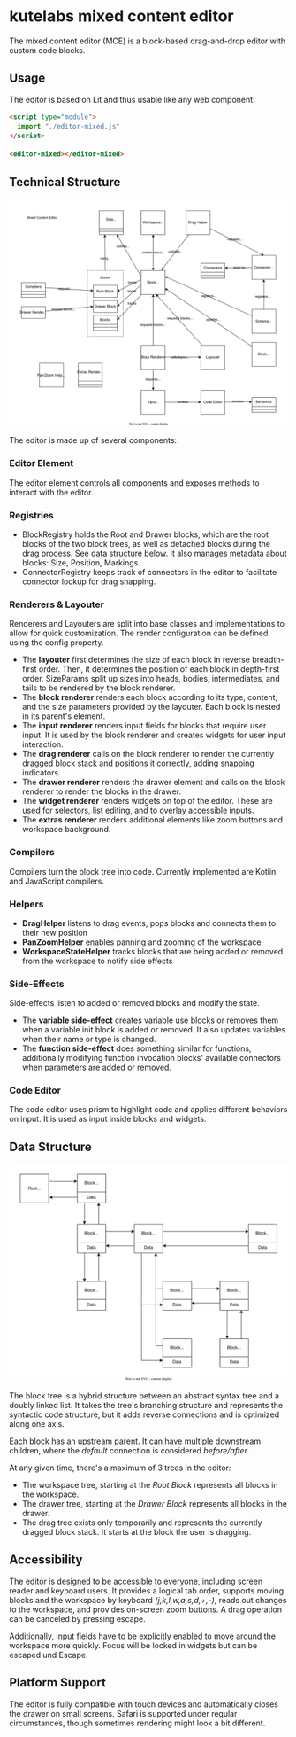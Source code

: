 # kutelabs mixed content editor

The mixed content editor (MCE) is a block-based drag-and-drop editor with custom code blocks.

## Usage

The editor is based on Lit and thus usable like any web component:

```html
<script type="module">
  import "./editor-mixed.js"
</script>

<editor-mixed></editor-mixed>
```

## Technical Structure

![Technical Structure](../docs/editor_mixed_structure.drawio.svg)

The editor is made up of several components:

### Editor Element

The editor element controls all components and exposes methods to interact with the editor.

### Registries

- BlockRegistry holds the Root and Drawer blocks, which are the root blocks of the two block trees, as well as detached blocks during the drag process. See [data structure](#data-structure) below. It also manages metadata about blocks: Size, Position, Markings.
- ConnectorRegistry keeps track of connectors in the editor to facilitate connector lookup for drag snapping.

### Renderers & Layouter

Renderers and Layouters are split into base classes and implementations to allow for quick customization. The render configuration can be defined using the config property.

- The **layouter** first determines the size of each block in reverse breadth-first order. Then, it determines the position of each block in depth-first order. SizeParams split up sizes into heads, bodies, intermediates, and tails to be rendered by the block renderer.
- The **block renderer** renders each block according to its type, content, and the size parameters provided by the layouter. Each block is nested in its parent's element.
- The **input renderer** renders input fields for blocks that require user input. It is used by the block renderer and creates widgets for user input interaction.
- The **drag renderer** calls on the block renderer to render the currently dragged block stack and positions it correctly, adding snapping indicators.
- The **drawer renderer** renders the drawer element and calls on the block renderer to render the blocks in the drawer.
- The **widget renderer** renders widgets on top of the editor. These are used for selectors, list editing, and to overlay accessible inputs.
- The **extras renderer** renders additional elements like zoom buttons and workspace background.

### Compilers

Compilers turn the block tree into code. Currently implemented are Kotlin and JavaScript compilers.

### Helpers

- **DragHelper** listens to drag events, pops blocks and connects them to their new position
- **PanZoomHelper** enables panning and zooming of the workspace
- **WorkspaceStateHelper** tracks blocks that are being added or removed from the workspace to notify side effects

### Side-Effects

Side-effects listen to added or removed blocks and modify the state.

- The **variable side-effect** creates variable use blocks or removes them when a variable init block is added or removed. It also updates variables when their name or type is changed.
- The **function side-effect** does something similar for functions, additionally modifying function invocation blocks' available connectors when parameters are added or removed.

### Code Editor

The code editor uses prism to highlight code and applies different behaviors on input. It is used as input inside blocks and widgets.

## Data Structure

![Data Structure](../docs/mixed_data_structure.drawio.svg)

The block tree is a hybrid structure between an abstract syntax tree and a doubly linked list. It takes the tree's branching structure and represents the syntactic code structure, but it adds reverse connections and is optimized along one axis.

Each block has an upstream parent. It can have multiple downstream children, where the _default_ connection is considered _before/after_.

At any given time, there's a maximum of 3 trees in the editor:

- The workspace tree, starting at the _Root Block_ represents all blocks in the workspace.
- The drawer tree, starting at the _Drawer Block_ represents all blocks in the drawer.
- The drag tree exists only temporarily and represents the currently dragged block stack. It starts at the block the user is dragging.

## Accessibility

The editor is designed to be accessible to everyone, including screen reader and keyboard users. It provides a logical tab order, supports moving blocks and the workspace by keyboard _(j,k,l,w,a,s,d,+,-)_, reads out changes to the workspace, and provides on-screen zoom buttons. A drag operation can be canceled by pressing escape.

Additionally, input fields have to be explicitly enabled to move around the workspace more quickly. Focus will be locked in widgets but can be escaped und Escape.

## Platform Support

The editor is fully compatible with touch devices and automatically closes the drawer on small screens. Safari is supported under regular circumstances, though sometimes rendering might look a bit different.

